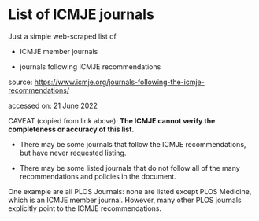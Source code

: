 # List of ICMJE journals 

Just a simple web-scraped list of 

* ICMJE member journals 

* journals following ICMJE recommendations

source: https://www.icmje.org/journals-following-the-icmje-recommendations/ 

accessed on: 21 June 2022


CAVEAT (copied from link above): **The ICMJE cannot verify the completeness or accuracy of this list.** 

* There may be some journals that follow the ICMJE recommendations, but have never requested listing.

* There may be some listed journals that do not follow all of the many recommendations and policies in the document.

One example are all PLOS Journals: none are listed except PLOS Medicine, which is an ICMJE member journal. However, many other PLOS journals explicitly point to the ICMJE recommendations. 
